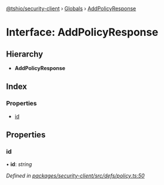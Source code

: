 [@tshio/security-client](../README.md) › [Globals](../globals.md) › [AddPolicyResponse](addpolicyresponse.md)

# Interface: AddPolicyResponse

## Hierarchy

* **AddPolicyResponse**

## Index

### Properties

* [id](addpolicyresponse.md#markdown-header-id)

## Properties

###  id

• **id**: *string*

*Defined in [packages/security-client/src/defs/policy.ts:50](https://github.com/TheSoftwareHouse/rad-modules-tools/blob/22a789f/packages/security-client/src/defs/policy.ts#L50)*

